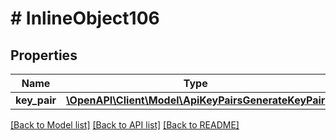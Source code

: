 # # InlineObject106

## Properties

Name | Type | Description | Notes
------------ | ------------- | ------------- | -------------
**key_pair** | [**\OpenAPI\Client\Model\ApiKeyPairsGenerateKeyPair**](ApiKeyPairsGenerateKeyPair.md) |  |

[[Back to Model list]](../../README.md#models) [[Back to API list]](../../README.md#endpoints) [[Back to README]](../../README.md)

